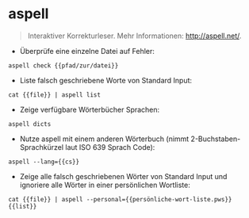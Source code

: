# aspell

> Interaktiver Korrekturleser.
> Mehr Informationen: <http://aspell.net/>.

- Überprüfe eine einzelne Datei auf Fehler:

`aspell check {{pfad/zur/datei}}`

- Liste falsch geschriebene Worte von Standard Input:

`cat {{file}} | aspell list`

- Zeige verfügbare Wörterbücher Sprachen:

`aspell dicts`

- Nutze aspell mit einem anderen Wörterbuch (nimmt 2-Buchstaben-Sprachkürzel laut ISO 639 Sprach Code):

`aspell --lang={{cs}}`

- Zeige alle falsch geschriebenen Wörter von Standard Input und ignoriere alle Wörter in einer persönlichen Wortliste:

`cat {{file}} | aspell --personal={{persönliche-wort-liste.pws}} {{list}}`
